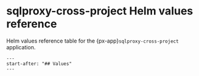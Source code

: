 ```{px-app-values} sqlproxy-cross-project
```

# sqlproxy-cross-project Helm values reference

Helm values reference table for the {px-app}`sqlproxy-cross-project` application.

```{include} ../../../services/sqlproxy-cross-project/README.md
---
start-after: "## Values"
---
```
